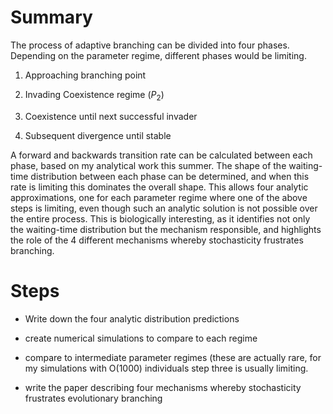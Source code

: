 Summary
=======

The process of adaptive branching can be divided into four phases.
Depending on the parameter regime, different phases would be limiting.

1.  Approaching branching point

2.  Invading Coexistence regime ($P_2$)

3.  Coexistence until next successful invader

4.  Subsequent divergence until stable

A forward and backwards transition rate can be calculated between each
phase, based on my analytical work this summer. The shape of the
waiting-time distribution between each phase can be determined, and when
this rate is limiting this dominates the overall shape. This allows four
analytic approximations, one for each parameter regime where one of the
above steps is limiting, even though such an analytic solution is not
possible over the entire process. This is biologically interesting, as
it identifies not only the waiting-time distribution but the mechanism
responsible, and highlights the role of the 4 different mechanisms
whereby stochasticity frustrates branching.

Steps
=====

-   Write down the four analytic distribution predictions

-   create numerical simulations to compare to each regime

-   compare to intermediate parameter regimes (these are actually rare,
    for my simulations with O(1000) individuals step three is usually
    limiting.

-   write the paper describing four mechanisms whereby stochasticity
    frustrates evolutionary branching


